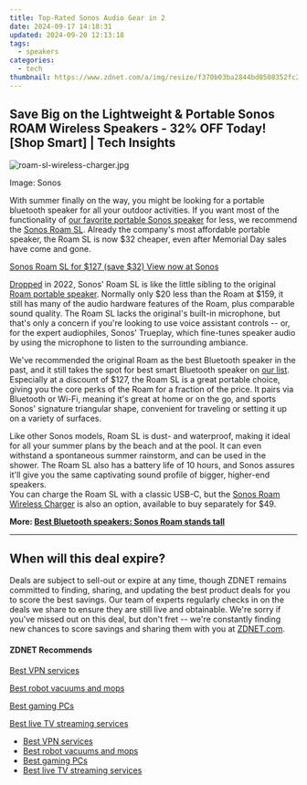 ```yaml
---
title: Top-Rated Sonos Audio Gear in 2
date: 2024-09-17 14:18:31
updated: 2024-09-20 12:13:18
tags:
  - speakers
categories:
  - tech
thumbnail: https://www.zdnet.com/a/img/resize/f370b03ba2844bd8508352fc2bfe94a628ab7c9e/2023/04/03/0020d618-a3d1-4bf8-bc5b-75d8a14d8856/sonos-era-300.jpg?width=278&height=156&fit=crop&auto=webp
---
```


## Save Big on the Lightweight & Portable Sonos ROAM Wireless Speakers - 32% OFF Today![Shop Smart] | Tech Insights

![roam-sl-wireless-charger.jpg](https://www.zdnet.com/a/img/resize/9df29a1abb7c74727e28002ea6b26cfa7380bcf2/2022/03/01/951ad7c6-9b22-40d4-bdff-ed2916ec5741/roam-sl-wireless-charger.jpg?auto=webp&precrop=4096,2300,x0,y247&width=1280)

Image: Sonos

With summer finally on the way, you might be looking for a portable bluetooth speaker for all your outdoor activities. If you want most of the functionality of [our favorite portable Sonos speaker](https://www.zdnet.com/home-and-office/home-entertainment/best-bluetooth-speakers/) for less, we recommend the [Sonos Roam SL](https://www.anrdoezrs.net/links/9041660/type/dlg/sid/zd-%5F%5FCOM%5FCLICK%5FID%5F%5F-dtp/https://www.sonos.com/en-us/shop/roam-sl). Already the company's most affordable portable speaker, the Roam SL is now $32 cheaper, even after Memorial Day sales have come and gone. 

[Sonos Roam SL for $127 (save $32) View now at Sonos](https://www.anrdoezrs.net/links/9041660/type/dlg/sid/zd-%5F%5FCOM%5FCLICK%5FID%5F%5F-dtp/https://www.sonos.com/en-us/shop/roam-sl)

[Dropped](https://www.zdnet.com/home-and-office/home-entertainment/sonos-roam-sl-drops-the-mic-with-a-159-price-tag-and-all-the-portability/) in 2022, Sonos' Roam SL is like the little sibling to the original [Roam portable speaker](https://www.anrdoezrs.net/links/9041660/type/dlg/sid/zd-%5F%5FCOM%5FCLICK%5FID%5F%5F-dtp/https://www.sonos.com/en-us/shop/roam). Normally only $20 less than the Roam at $159, it still has many of the audio hardware features of the Roam, plus comparable sound quality. The Roam SL lacks the original's built-in microphone, but that's only a concern if you're looking to use voice assistant controls -- or, for the expert audiophiles, Sonos' Trueplay, which fine-tunes speaker audio by using the microphone to listen to the surrounding ambiance. 

We've recommended the original Roam as the best Bluetooth speaker in the past, and it still takes the spot for best smart Bluetooth speaker on [our list](https://www.zdnet.com/home-and-office/home-entertainment/best-bluetooth-speakers/). Especially at a discount of $127, the Roam SL is a great portable choice, giving you the core perks of the Roam for a fraction of the price. It pairs via Bluetooth or Wi-Fi, meaning it's great at home or on the go, and sports Sonos' signature triangular shape, convenient for traveling or setting it up on a variety of surfaces. 

Like other Sonos models, Roam SL is dust- and waterproof, making it ideal for all your summer plans by the beach and at the pool. It can even withstand a spontaneous summer rainstorm, and can be used in the shower. The Roam SL also has a battery life of 10 hours, and Sonos assures it'll give you the same captivating sound profile of bigger, higher-end speakers.   
You can charge the Roam SL with a classic USB-C, but the [Sonos Roam Wireless Charger](https://www.anrdoezrs.net/links/9041660/type/dlg/sid/zd-%5F%5FCOM%5FCLICK%5FID%5F%5F-dtp/https://www.sonos.com/en-us/shop/roam-wireless-charger) is also an option, available to buy separately for $49.

**More: [Best Bluetooth speakers: Sonos Roam stands tall](https://www.zdnet.com/article/best-bluetooth-speakers/)**

---

## When will this deal expire?

Deals are subject to sell-out or expire at any time, though ZDNET remains committed to finding, sharing, and updating the best product deals for you to score the best savings. Our team of experts regularly checks in on the deals we share to ensure they are still live and obtainable. We're sorry if you've missed out on this deal, but don't fret -- we're constantly finding new chances to score savings and sharing them with you at [ZDNET.com](https://www.zdnet.com/). 

#### **ZDNET** Recommends

[Best VPN services](https://www.zdnet.com/article/best-vpn/ "Best VPN services")

[Best robot vacuums and mops](https://www.zdnet.com/article/best-robot-vacuum-mop/ "Best robot vacuums and mops")

[Best gaming PCs](https://www.zdnet.com/article/best-gaming-pc/ "Best gaming PCs")

[Best live TV streaming services](https://www.zdnet.com/article/best-live-tv-streaming-service/ "Best live TV streaming services")

* [Best VPN services](https://www.zdnet.com/article/best-vpn/ "Best VPN services")
* [Best robot vacuums and mops](https://www.zdnet.com/article/best-robot-vacuum-mop/ "Best robot vacuums and mops")
* [Best gaming PCs](https://www.zdnet.com/article/best-gaming-pc/ "Best gaming PCs")
* [Best live TV streaming services](https://www.zdnet.com/article/best-live-tv-streaming-service/ "Best live TV streaming services")

<ins class="adsbygoogle"
     style="display:block"
     data-ad-format="autorelaxed"
     data-ad-client="ca-pub-7571918770474297"
     data-ad-slot="1223367746"></ins>



<ins class="adsbygoogle"
     style="display:block"
     data-ad-client="ca-pub-7571918770474297"
     data-ad-slot="8358498916"
     data-ad-format="auto"
     data-full-width-responsive="true"></ins>
